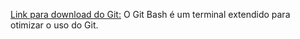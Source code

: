 [Link para download do Git:](https://git-scm.com/downloads)
O Git Bash é um terminal extendido para otimizar o uso do Git.